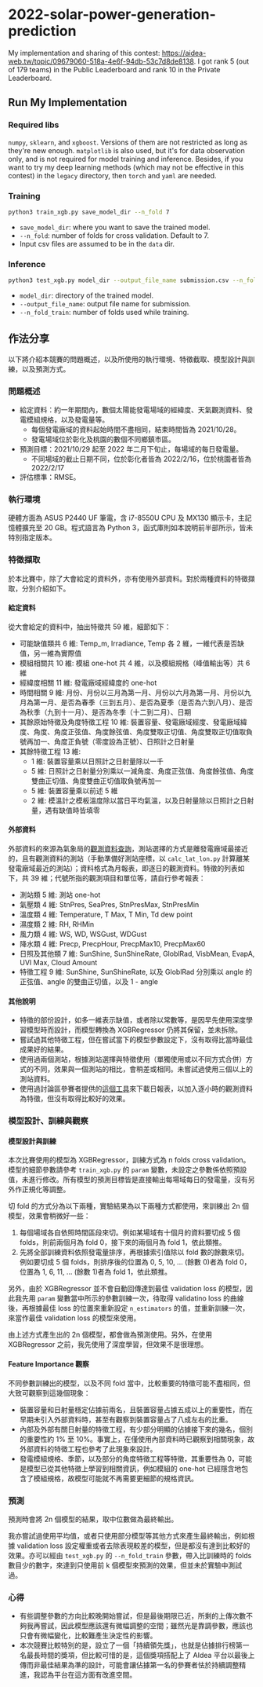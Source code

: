 # 2022-solar-power-generation-prediction

My implementation and sharing of this contest: https://aidea-web.tw/topic/09679060-518a-4e6f-94db-53c7d8de8138. I got rank 5 (out of 179 teams) in the Public Leaderboard and rank 10 in the Private Leaderboard.

## Run My Implementation

### Required libs

`numpy`, `sklearn`, and `xgboost`. Versions of them are not restricted as long as they're new enough. `matplotlib` is also used, but it's for data observation only, and is not required for model training and inference. Besides, if you want to try my deep learning methods (which may not be effective in this contest) in the `legacy` directory, then `torch` and `yaml` are needed.

### Training
```bash
python3 train_xgb.py save_model_dir --n_fold 7
```
* `save_model_dir`: where you want to save the trained model.
* `--n_fold`: number of folds for cross validation. Default to 7.
* Input csv files are assumed to be in the `data` dir.

### Inference
```bash
python3 test_xgb.py model_dir --output_file_name submission.csv --n_fold_train 7
```
* `model_dir`: directory of the trained model.
* `--output_file_name`: output file name for submission.
* `--n_fold_train`: number of folds used while training.

## 作法分享

以下將介紹本競賽的問題概述，以及所使用的執行環境、特徵截取、模型設計與訓練，以及預測方式。

### 問題概述

* 給定資料：約一年期間內，數個太陽能發電場域的經緯度、天氣觀測資料、發電模組規格，以及發電量等。
  * 每個發電廠域的資料起始時間不盡相同，結束時間皆為 2021/10/28。
  * 發電場域位於彰化及桃園的數個不同鄉鎮市區。
* 預測目標：2021/10/29 起至 2022 年二月下旬止，每場域的每日發電量。
  * 不同場域的截止日期不同，位於彰化者皆為 2022/2/16，位於桃園者皆為 2022/2/17
* 評估標準：RMSE。

### 執行環境

硬體方面為 ASUS P2440 UF 筆電，含 i7-8550U CPU 及 MX130 顯示卡，主記憶體擴充至 20 GB。程式語言為 Python 3，函式庫則如本說明前半部所示，皆未特別指定版本。

### 特徵擷取

於本比賽中，除了大會給定的資料外，亦有使用外部資料。對於兩種資料的特徵擷取，分別介紹如下。

#### 給定資料

從大會給定的資料中，抽出特徵共 59 維，細節如下：
* 可能缺值類共 6 維: Temp_m, Irradiance, Temp 各 2 維，一維代表是否缺值，另一維為實際值
* 模組相關共 10 維: 模組 one-hot 共 4 維，以及模組規格（峰值輸出等）共 6 維
* 經緯度相關 11 維: 發電廠域經緯度的 one-hot
* 時間相關 9 維: 月份、月份以三月為第一月、月份以六月為第一月、月份以九月為第一月、是否為春季（三到五月）、是否為夏季（是否為六到八月）、是否為秋季（九到十一月）、是否為冬季（十二到二月）、日期
* 其餘原始特徵及角度特徵工程 10 維: 裝置容量、發電廠域經度、發電廠域緯度、角度、角度正弦值、角度餘弦值、角度雙取正切值、角度雙取正切值取負號再加一、角度正負號（零度設為正號）、日照計之日射量
* 其餘特徵工程 13 維:
  * 1 維: 裝置容量乘以日照計之日射量除以一千
  * 5 維: 日照計之日射量分別乘以一減角度、角度正弦值、角度餘弦值、角度雙曲正切值、角度雙曲正切值取負號再加一
  * 5 維: 裝置容量乘以前述 5 維
  * 2 維: 模溫計之模板溫度除以當日平均氣溫，以及日射量除以日照計之日射量，遇有缺值時皆填零

#### 外部資料

外部資料的來源為氣象局的[觀測資料查詢](https://e-service.cwb.gov.tw/HistoryDataQuery/index.jsp)，測站選擇的方式是離發電廠域最接近的，且有觀測資料的測站（手動準備好測站座標，以 `calc_lat_lon.py` 計算離某發電廠域最近的測站）；資料格式為月報表，即逐日的觀測資料。特徵的列表如下，共 39 維；代號所指的觀測項目和單位等，請自行參考報表：
* 測站類 5 維: 測站 one-hot
* 氣壓類 4 維: StnPres, SeaPres, StnPresMax, StnPresMin
* 溫度類 4 維: Temperature, T Max, T Min, Td dew point
* 濕度類 2 維: RH, RHMin
* 風力類 4 維: WS, WD, WSGust, WDGust
* 降水類 4 維: Precp, PrecpHour, PrecpMax10, PrecpMax60
* 日照及其他類 7 維: SunShine, SunShineRate, GloblRad, VisbMean, EvapA, UVI Max, Cloud Amount
* 特徵工程 9 維: SunShine, SunShineRate, 以及 GloblRad 分別乘以 angle 的正弦值、angle 的雙曲正切值，以及 1 - angle

#### 其他說明

* 特徵的部份設計，如多一維表示缺值，或者除以常數等，是因早先使用深度學習模型時而設計，而模型轉換為 XGBRegressor 仍將其保留，並未拆除。
* 嘗試過其他特徵工程，但在嘗試當下的模型參數設定下，沒有取得比當時最佳成果好的結果。
* 使用過兩個測站，根據測站選擇與特徵使用（單獨使用或以不同方式合併）方式的不同，效果與一個測站的相比，會稍差或相同。未嘗試過使用三個以上的測站資料。
* 使用過討論區參賽者提供的[這個工具](https://github.com/JackyWeng526/Taiwan_Weather_Data)來下載日報表，以加入逐小時的觀測資料為特徵，但沒有取得比較好的效果。

### 模型設計、訓練與觀察

#### 模型設計與訓練

本次比賽使用的模型為 XGBRegressor，訓練方式為 n folds cross validation。模型的細節參數請參考 `train_xgb.py` 的 `param` 變數，未設定之參數係依照預設值，未進行修改。所有模型的預測目標皆是直接輸出每場域每日的發電量，沒有另外作正規化等調整。

切 fold 的方式分為以下兩種，實驗結果為以下兩種方式都使用，來訓練出 2n 個模型，效果會稍微好一些：
1. 每個場域各自依照時間區段來切。例如某場域有十個月的資料要切成 5 個 folds，則前兩個月為 fold 0，接下來的兩個月為 fold 1，依此類推。
2. 先將全部訓練資料依照發電量排序，再根據索引值除以 fold 數的餘數來切。例如要切成 5 個 folds，則排序後的位置為 0, 5, 10, ... (餘數 0)者為 fold 0，位置為 1, 6, 11, ... (餘數 1)者為 fold 1，依此類推。

另外，由於 XGBRegressor 並不會自動回傳達到最佳 validation loss 的模型，因此我先用 `param` 變數當中所示的參數訓練一次，待取得 validatino loss 的曲線後，再根據最佳 loss 的位置來重新設定 `n_estimators` 的值，並重新訓練一次，來當作最佳 validation loss 的模型來使用。

由上述方式產生出的 2n 個模型，都會做為預測使用。另外，在使用 XGBRegressor 之前，我先使用了深度學習，但效果不是很理想。

#### Feature Importance 觀察

不同參數訓練出的模型，以及不同 fold 當中，比較重要的特徵可能不盡相同，但大致可觀察到這幾個現象：
* 裝置容量和日射量穩定佔據前兩名，且裝置容量占據五成以上的重要性，而在早期未引入外部資料時，甚至有觀察到裝置容量占了八成左右的比重。
* 內部及外部有關日射量的特徵工程，有少部分明顯的佔據接下來的幾名，個別的重要性約 1% 至 10%。事實上，在僅使用內部資料時已觀察到相關現象，故外部資料的特徵工程也參考了此現象來設計。
* 發電模組規格、季節，以及部分的角度特徵工程等特徵，其重要性為 0，可能是模型已從其他特徵上學習到相關資訊，例如模組的 one-hot 已經隱含地包含了模組規格，故模型可能就不再需要更細節的規格資訊。

### 預測

預測時會將 2n 個模型的結果，取中位數做為最終輸出。

我亦嘗試過使用平均值，或者只使用部分模型等其他方式來產生最終輸出，例如根據 validation loss 設定權重或者去除表現較差的模型，但是都沒有達到比較好的效果。亦可以經由 `test_xgb.py` 的 `--n_fold_train` 參數，帶入比訓練時的 folds 數目少的數字，來達到只使用前 k 個模型來預測的效果，但並未於實驗中測試過。

### 心得

* 有些調整參數的方向比較晚開始嘗試，但是最後期限已近，所剩的上傳次數不夠我再嘗試，因此模型應該還有微幅調整的空間；雖然光是靠調參數，應該也只會有微幅變化，比較難產生決定性的影響。
* 本次競賽比較特別的是，設立了一個「持續領先獎」，也就是佔據排行榜第一名最長時間的獎項，但比較可惜的是，這個獎項搭配上了 AIdea 平台以最後上傳而非最佳結果為準的設計，可能會讓佔據第一名的參賽者怯於持續調整精進，我認為平台在這方面有改進空間。
